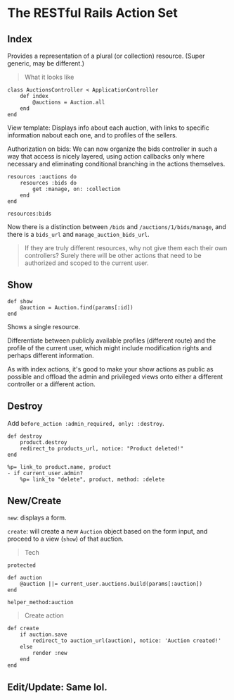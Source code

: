 # The RESTful Rails Action Set

## Index

Provides a representation of a plural (or collection) resource. (Super generic, may be different.) 

> What it looks like
    
    class AuctionsController < ApplicationController 
        def index
            @auctions = Auction.all 
        end
    end

View template: Displays info about each auction, with links to specific information nabout each one, and to profiles of the sellers.

Authorization on bids: We can now organize the bids controller in such a way that access is nicely layered, using action callbacks only where necessary and eliminating conditional branching in the actions themselves.

    resources :auctions do 
        resources :bids do
            get :manage, on: :collection 
        end
    end
    
    resources:bids

Now there is a distinction between `/bids` and  `/auctions/1/bids/manage`, and there is a `bids_url` and `manage_auction_bids_url`.

> If they are truly different resources, why not give them each their own controllers? Surely there will be other actions that need to be authorized and scoped to the current user.

## Show

    def show
        @auction = Auction.find(params[:id])
    end

Shows a single resource.

Differentiate between publicly available profiles (different route) and the profile of the current user, which might include modification rights and perhaps different information.

As with index actions, it's good to make your show actions as public as possible and offload the admin and privileged views onto either a different controller or a different action.

## Destroy

Add `before_action :admin_required, only: :destroy`.

    def destroy
        product.destroy
        redirect_to products_url, notice: "Product deleted!"
    end

    %p= link_to product.name, product 
    - if current_user.admin?
        %p= link_to "delete", product, method: :delete

## New/Create

`new`: displays a form.

`create`: will create a new `Auction` object based on the form input, and proceed to a view (`show`) of that auction.

> Tech

    protected
    
    def auction
        @auction ||= current_user.auctions.build(params[:auction])
    end
    
    helper_method:auction

> Create action

    def create
        if auction.save
            redirect_to auction_url(auction), notice: 'Auction created!'
        else
            render :new
        end
    end

## Edit/Update: Same lol.
